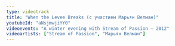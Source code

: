```yaml
---
type: videotrack
title: "When the Levee Breaks (с участием Марьян Велман)"
youtubeId: "aNsjmwjiYY0"
videoevents: "A winter evening with Stream of Passion — 2012"
videoartists: ["Stream of Passion", "Марьян Велман"]
---
```

